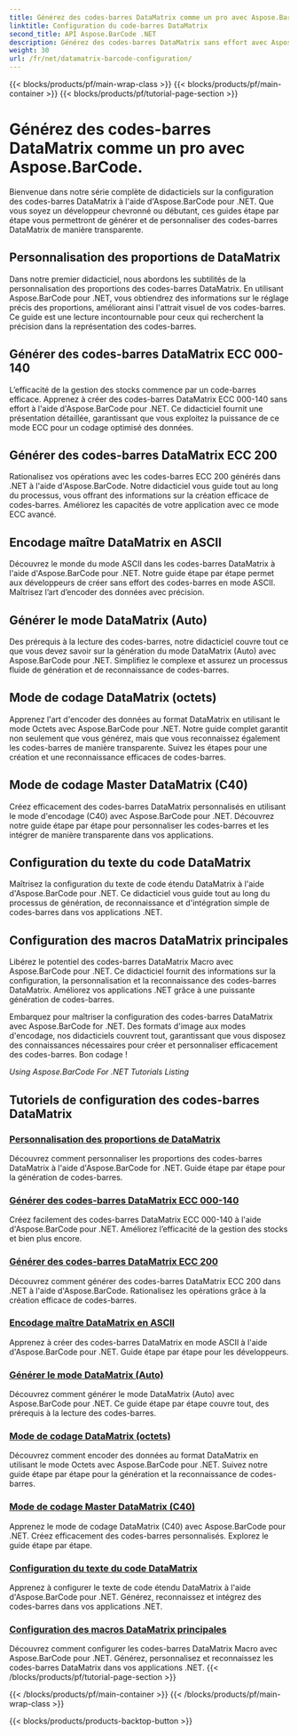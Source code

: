 ```yaml
---
title: Générez des codes-barres DataMatrix comme un pro avec Aspose.BarCode.
linktitle: Configuration du code-barres DataMatrix
second_title: API Aspose.BarCode .NET
description: Générez des codes-barres DataMatrix sans effort avec Aspose.BarCode pour .NET. Personnalisez les proportions, les modes ECC, l'encodage et bien plus encore. Augmentez l’efficacité de la création de codes-barres.
weight: 30
url: /fr/net/datamatrix-barcode-configuration/
---
```


{{< blocks/products/pf/main-wrap-class >}}
{{< blocks/products/pf/main-container >}}
{{< blocks/products/pf/tutorial-page-section >}}

# Générez des codes-barres DataMatrix comme un pro avec Aspose.BarCode.



Bienvenue dans notre série complète de didacticiels sur la configuration des codes-barres DataMatrix à l'aide d'Aspose.BarCode pour .NET. Que vous soyez un développeur chevronné ou débutant, ces guides étape par étape vous permettront de générer et de personnaliser des codes-barres DataMatrix de manière transparente.

## Personnalisation des proportions de DataMatrix

Dans notre premier didacticiel, nous abordons les subtilités de la personnalisation des proportions des codes-barres DataMatrix. En utilisant Aspose.BarCode pour .NET, vous obtiendrez des informations sur le réglage précis des proportions, améliorant ainsi l'attrait visuel de vos codes-barres. Ce guide est une lecture incontournable pour ceux qui recherchent la précision dans la représentation des codes-barres.

## Générer des codes-barres DataMatrix ECC 000-140

L’efficacité de la gestion des stocks commence par un code-barres efficace. Apprenez à créer des codes-barres DataMatrix ECC 000-140 sans effort à l'aide d'Aspose.BarCode pour .NET. Ce didacticiel fournit une présentation détaillée, garantissant que vous exploitez la puissance de ce mode ECC pour un codage optimisé des données.

## Générer des codes-barres DataMatrix ECC 200

Rationalisez vos opérations avec les codes-barres ECC 200 générés dans .NET à l'aide d'Aspose.BarCode. Notre didacticiel vous guide tout au long du processus, vous offrant des informations sur la création efficace de codes-barres. Améliorez les capacités de votre application avec ce mode ECC avancé.

## Encodage maître DataMatrix en ASCII

Découvrez le monde du mode ASCII dans les codes-barres DataMatrix à l'aide d'Aspose.BarCode pour .NET. Notre guide étape par étape permet aux développeurs de créer sans effort des codes-barres en mode ASCII. Maîtrisez l’art d’encoder des données avec précision.

## Générer le mode DataMatrix (Auto)

Des prérequis à la lecture des codes-barres, notre didacticiel couvre tout ce que vous devez savoir sur la génération du mode DataMatrix (Auto) avec Aspose.BarCode pour .NET. Simplifiez le complexe et assurez un processus fluide de génération et de reconnaissance de codes-barres.

## Mode de codage DataMatrix (octets)

Apprenez l'art d'encoder des données au format DataMatrix en utilisant le mode Octets avec Aspose.BarCode pour .NET. Notre guide complet garantit non seulement que vous générez, mais que vous reconnaissez également les codes-barres de manière transparente. Suivez les étapes pour une création et une reconnaissance efficaces de codes-barres.

## Mode de codage Master DataMatrix (C40)

Créez efficacement des codes-barres DataMatrix personnalisés en utilisant le mode d'encodage (C40) avec Aspose.BarCode pour .NET. Découvrez notre guide étape par étape pour personnaliser les codes-barres et les intégrer de manière transparente dans vos applications.

## Configuration du texte du code DataMatrix

Maîtrisez la configuration du texte de code étendu DataMatrix à l'aide d'Aspose.BarCode pour .NET. Ce didacticiel vous guide tout au long du processus de génération, de reconnaissance et d'intégration simple de codes-barres dans vos applications .NET.

## Configuration des macros DataMatrix principales

Libérez le potentiel des codes-barres DataMatrix Macro avec Aspose.BarCode pour .NET. Ce didacticiel fournit des informations sur la configuration, la personnalisation et la reconnaissance des codes-barres DataMatrix. Améliorez vos applications .NET grâce à une puissante génération de codes-barres.

Embarquez pour maîtriser la configuration des codes-barres DataMatrix avec Aspose.BarCode for .NET. Des formats d'image aux modes d'encodage, nos didacticiels couvrent tout, garantissant que vous disposez des connaissances nécessaires pour créer et personnaliser efficacement des codes-barres. Bon codage !

*Using Aspose.BarCode For .NET Tutorials Listing*
## Tutoriels de configuration des codes-barres DataMatrix
### [Personnalisation des proportions de DataMatrix](./datamatrix-aspect-ratio-customization/)
Découvrez comment personnaliser les proportions des codes-barres DataMatrix à l'aide d'Aspose.BarCode for .NET. Guide étape par étape pour la génération de codes-barres.
### [Générer des codes-barres DataMatrix ECC 000-140](./datamatrix-ecc-000-140-configuration/)
Créez facilement des codes-barres DataMatrix ECC 000-140 à l'aide d'Aspose.BarCode pour .NET. Améliorez l’efficacité de la gestion des stocks et bien plus encore.
### [Générer des codes-barres DataMatrix ECC 200](./datamatrix-ecc-200-configuration/)
Découvrez comment générer des codes-barres DataMatrix ECC 200 dans .NET à l'aide d'Aspose.BarCode. Rationalisez les opérations grâce à la création efficace de codes-barres.
### [Encodage maître DataMatrix en ASCII](./datamatrix-encoding-mode-ascii/)
Apprenez à créer des codes-barres DataMatrix en mode ASCII à l'aide d'Aspose.BarCode pour .NET. Guide étape par étape pour les développeurs.
### [Générer le mode DataMatrix (Auto)](./datamatrix-encoding-mode-auto/)
Découvrez comment générer le mode DataMatrix (Auto) avec Aspose.BarCode pour .NET. Ce guide étape par étape couvre tout, des prérequis à la lecture des codes-barres.
### [Mode de codage DataMatrix (octets)](./datamatrix-encoding-mode-bytes/)
Découvrez comment encoder des données au format DataMatrix en utilisant le mode Octets avec Aspose.BarCode pour .NET. Suivez notre guide étape par étape pour la génération et la reconnaissance de codes-barres.
### [Mode de codage Master DataMatrix (C40)](./datamatrix-encoding-mode-c40/)
Apprenez le mode de codage DataMatrix (C40) avec Aspose.BarCode pour .NET. Créez efficacement des codes-barres personnalisés. Explorez le guide étape par étape.
### [Configuration du texte du code DataMatrix](./datamatrix-extended-code-text-configuration/)
Apprenez à configurer le texte de code étendu DataMatrix à l'aide d'Aspose.BarCode pour .NET. Générez, reconnaissez et intégrez des codes-barres dans vos applications .NET.
### [Configuration des macros DataMatrix principales](./datamatrix-macro-configuration/)
Découvrez comment configurer les codes-barres DataMatrix Macro avec Aspose.BarCode pour .NET. Générez, personnalisez et reconnaissez les codes-barres DataMatrix dans vos applications .NET.
{{< /blocks/products/pf/tutorial-page-section >}}

{{< /blocks/products/pf/main-container >}}
{{< /blocks/products/pf/main-wrap-class >}}

{{< blocks/products/products-backtop-button >}}
